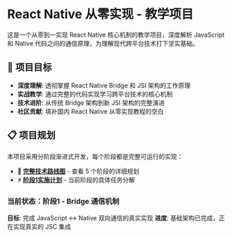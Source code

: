 # React Native 从零实现 - 教学项目

这是一个从零到一实现 React Native 核心机制的教学项目，深度解析 JavaScript 和 Native 代码之间的通信原理，为理解现代跨平台技术打下坚实基础。

## 🎯 项目目标

- **深度理解**: 透彻掌握 React Native Bridge 和 JSI 架构的工作原理
- **实战教学**: 通过完整的代码实现学习跨平台技术的核心机制
- **技术进阶**: 从传统 Bridge 架构到新 JSI 架构的完整演进
- **社区贡献**: 填补国内 React Native 从零实现教程的空白

## 📋 项目规划

本项目采用分阶段渐进式开发，每个阶段都是完整可运行的实现：

- **🔄 [完整技术路线图](docs/roadmap.md)** - 查看 5 个阶段的详细规划
- **⚡ [阶段1实施计划](docs/phase1-bridge-plan.md)** - 当前阶段的具体任务分解

### 当前状态：阶段1 - Bridge 通信机制
**目标**: 完成 JavaScript ↔ Native 双向通信的真实实现
**进度**: 基础架构已完成，正在实现真实的 JSC 集成
